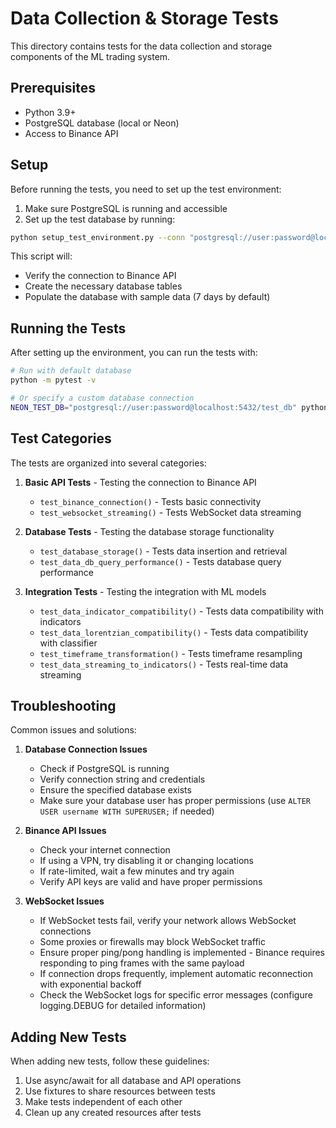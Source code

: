 # Data Collection & Storage Tests

This directory contains tests for the data collection and storage components of the ML trading system.

## Prerequisites

- Python 3.9+
- PostgreSQL database (local or Neon)
- Access to Binance API 

## Setup

Before running the tests, you need to set up the test environment:

1. Make sure PostgreSQL is running and accessible
2. Set up the test database by running:

```bash
python setup_test_environment.py --conn "postgresql://user:password@localhost:5432/test_db" --days 7
```

This script will:
- Verify the connection to Binance API
- Create the necessary database tables
- Populate the database with sample data (7 days by default)

## Running the Tests

After setting up the environment, you can run the tests with:

```bash
# Run with default database
python -m pytest -v

# Or specify a custom database connection
NEON_TEST_DB="postgresql://user:password@localhost:5432/test_db" python -m pytest -v
```

## Test Categories

The tests are organized into several categories:

1. **Basic API Tests** - Testing the connection to Binance API
   - `test_binance_connection()` - Tests basic connectivity
   - `test_websocket_streaming()` - Tests WebSocket data streaming

2. **Database Tests** - Testing the database storage functionality
   - `test_database_storage()` - Tests data insertion and retrieval
   - `test_data_db_query_performance()` - Tests database query performance

3. **Integration Tests** - Testing the integration with ML models
   - `test_data_indicator_compatibility()` - Tests data compatibility with indicators
   - `test_data_lorentzian_compatibility()` - Tests data compatibility with classifier
   - `test_timeframe_transformation()` - Tests timeframe resampling
   - `test_data_streaming_to_indicators()` - Tests real-time data streaming

## Troubleshooting

Common issues and solutions:

1. **Database Connection Issues**
   - Check if PostgreSQL is running
   - Verify connection string and credentials
   - Ensure the specified database exists
   - Make sure your database user has proper permissions (use `ALTER USER username WITH SUPERUSER;` if needed)

2. **Binance API Issues**
   - Check your internet connection
   - If using a VPN, try disabling it or changing locations
   - If rate-limited, wait a few minutes and try again
   - Verify API keys are valid and have proper permissions

3. **WebSocket Issues**
   - If WebSocket tests fail, verify your network allows WebSocket connections
   - Some proxies or firewalls may block WebSocket traffic
   - Ensure proper ping/pong handling is implemented - Binance requires responding to ping frames with the same payload
   - If connection drops frequently, implement automatic reconnection with exponential backoff
   - Check the WebSocket logs for specific error messages (configure logging.DEBUG for detailed information)

## Adding New Tests

When adding new tests, follow these guidelines:

1. Use async/await for all database and API operations
2. Use fixtures to share resources between tests
3. Make tests independent of each other
4. Clean up any created resources after tests 
